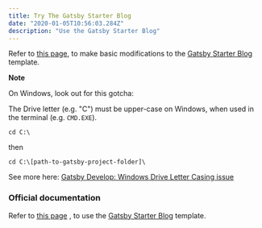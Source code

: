 ```yaml
---
title: Try The Gatsby Starter Blog
date: "2020-01-05T10:56:03.284Z"
description: "Use the Gatsby Starter Blog"
---
```


Refer to [this page](https://daveceddia.com/start-blog-gatsby-netlify/), to make basic modifications to the
[Gatsby Starter Blog](https://www.gatsbyjs.org/starters/gatsbyjs/gatsby-starter-blog/) template.

**Note**

On Windows, look out for this gotcha:

The Drive letter (e.g. "C") must be upper-case on Windows, when used in the terminal (e.g. `CMD.EXE`).

`cd C:\`

then

`cd C:\[path-to-gatsby-project-folder]\`

See more here:
[Gatsby Develop: Windows Drive Letter Casing issue](https://github.com/netlify-templates/gatsby-starter-netlify-cms/issues/446)

### Official documentation

Refer to [this page](https://www.gatsbyjs.org/starters/gatsbyjs/gatsby-starter-blog/) , to use the
[Gatsby Starter Blog](https://www.gatsbyjs.org/starters/gatsbyjs/gatsby-starter-blog/) template.
